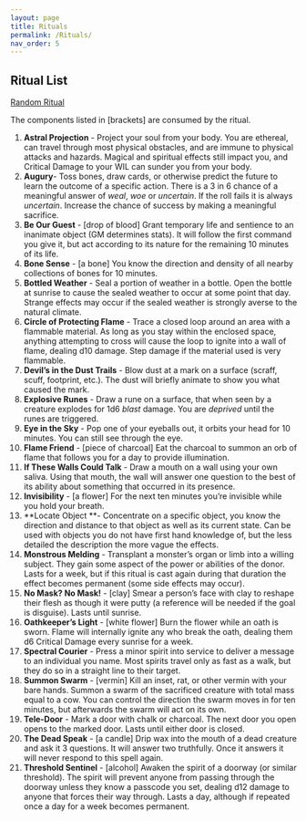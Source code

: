 ```yaml
---
layout: page
title: Rituals
permalink: /Rituals/
nav_order: 5
---
```


## Ritual List

[Random Ritual](https://perchance.org/2dx9tlc8ua)

The components listed in [brackets] are consumed by the ritual. 



1. **Astral Projection** - Project your soul from your body. You are ethereal, can travel through most physical obstacles, and are immune to physical attacks and hazards. Magical and spiritual effects still impact you, and Critical Damage to your WIL can sunder you from your body.
2. **Augury**- Toss bones, draw cards, or otherwise predict the future to learn the outcome of a specific action. There is a 3 in 6 chance of a meaningful answer of _weal_, _woe_ or _uncertain_. If the roll fails it is always _uncertain_. Increase the chance of success by making a meaningful sacrifice.
3. **Be Our Guest** - [drop of blood] Grant temporary life and sentience to an inanimate object (GM determines stats). It will follow the first command you give it, but act according to its nature for the remaining 10 minutes of its life.  
4. **Bone Sense** - [a bone] You know the direction and density of all nearby collections of bones for 10 minutes.
5. **Bottled Weather** - Seal a portion of weather in a bottle. Open the bottle at sunrise to cause the sealed weather to occur at some point that day. Strange effects may occur if the sealed weather is strongly averse to the natural climate.
6. **Circle of Protecting Flame** - Trace a closed loop around an area with a flammable material. As long as you stay within the enclosed space, anything attempting to cross will cause the loop to ignite into a wall of flame, dealing d10 damage. Step damage if the material used is very flammable. 
7. **Devil’s in the Dust Trails** - Blow dust at a mark on a surface (scraff, scuff, footprint, etc.). The dust will briefly animate to show you what caused the mark.
8. **Explosive Runes** - Draw a rune on a surface, that when seen by a creature explodes for 1d6 _blast_ damage. You are _deprived_ until the runes are triggered.
9. **Eye in the Sky** - Pop one of your eyeballs out, it orbits your head for 10 minutes. You can still see through the eye.
10. **Flame Friend**  - [piece of charcoal] Eat the charcoal to summon an orb of flame that follows you for a day to provide illumination.
11. **If These Walls Could Talk** - Draw a mouth on a wall using your own saliva. Using that mouth, the wall will answer one question to the best of its ability about something that occurred in its presence.
12. **Invisibility** - [a flower] For the next ten minutes you’re invisible while you hold your breath.
13. **Locate Object **- Concentrate on a specific object, you know the direction and distance to that object as well as its current state. Can be used with objects you do not have first hand knowledge of, but the less detailed the description the more vague the effects.
14. **Monstrous Melding** - Transplant a monster’s organ or limb into a willing subject. They gain some aspect of the power or abilities of the donor. Lasts for a week, but if this ritual is cast again during that duration the effect becomes permanent (some side effects may occur).
15. **No Mask? No Mask!** - [clay] Smear a person’s face with clay to reshape their flesh as though it were putty (a reference will be needed if the goal is disguise). Lasts until sunrise.
16. **Oathkeeper’s Light** - [white flower] Burn the flower while an oath is sworn. Flame will internally ignite any who break the oath, dealing them d6 Critical Damage every sunrise for a week.
17. **Spectral Courier** - Press a minor spirit into service to deliver a message to an individual you name. Most spirits travel only as fast as a walk, but they do so in a straight line to their target.
18. **Summon Swarm** - [vermin] Kill an inset, rat, or other vermin with your bare hands. Summon a swarm of the sacrificed creature with total mass equal to a cow. You can control the direction the swarm moves in for ten minutes, but afterwards the swarm will act on its own.
19. **Tele-Door** - Mark a door with chalk or charcoal. The next door you open opens to the marked door. Lasts until either door is closed.
20. **The Dead Speak** - [a candle] Drip wax into the mouth of a dead creature and ask it 3 questions. It will answer two truthfully. Once it answers it will never respond to this spell again.
21. **Threshold Sentinel** - [alcohol] Awaken the spirit of a doorway (or similar threshold). The spirit will prevent anyone from passing through the doorway unless they know a passcode you set, dealing d12 damage to anyone that forces their way through. Lasts a day, although if repeated once a day for a week becomes permanent.